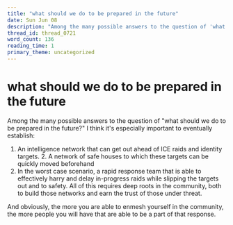 ```yaml
---
title: "what should we do to be prepared in the future"
date: Sun Jun 08
description: "Among the many possible answers to the question of 'what should we do to be prepared in the future?' I think it's especially important to eventually establish:..."
thread_id: thread_0721
word_count: 136
reading_time: 1
primary_theme: uncategorized
---
```


# what should we do to be prepared in the future

Among the many possible answers to the question of "what should we do to be prepared in the future?" I think it's especially important to eventually establish:

1. An intelligence network that can get out ahead of ICE raids and identity targets. 2. A network of safe houses to which these targets can be quickly moved beforehand
3. In the worst case scenario, a rapid response team that is able to effectively harry and delay in-progress raids while slipping the targets out and to safety. All of this requires deep roots in the community, both to build those networks and earn the trust of those under threat.

And obviously, the more you are able to enmesh yourself in the community, the more people you will have that are able to be a part of that response.